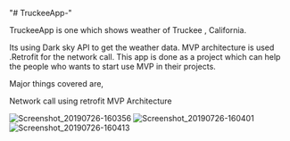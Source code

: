 "# TruckeeApp-" 

TruckeeApp is one which shows weather of Truckee , California.

Its using Dark sky API to get the weather data. MVP architecture is used .Retrofit for the network call. This app is done as a project which can help the people who wants to start use MVP in their projects.

Major things covered are,

Network call using retrofit
MVP Architecture


![Screenshot_20190726-160356](https://user-images.githubusercontent.com/29098601/61946240-a6966800-afbf-11e9-94ff-b9f43acd446d.jpg)
![Screenshot_20190726-160401](https://user-images.githubusercontent.com/29098601/61946238-a5fdd180-afbf-11e9-8e49-fee4972e7832.jpg)
![Screenshot_20190726-160413](https://user-images.githubusercontent.com/29098601/61946239-a6966800-afbf-11e9-91c1-3f1340c61979.jpg)
